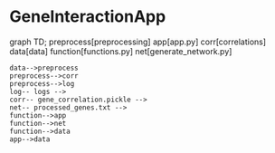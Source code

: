 # GeneInteractionApp
graph TD;
    preprocess[preprocessing]
    app[app.py]
    corr[correlations]
    data[data]
    function[functions.py]
    net[generate_network.py]

    data-->preprocess
    preprocess-->corr
    preprocess-->log
    log-- logs -->
    corr-- gene_correlation.pickle -->
    net-- processed_genes.txt -->
    function-->app
    function-->net
    function-->data
    app-->data
